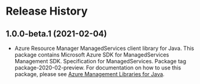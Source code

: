 # Release History

## 1.0.0-beta.1 (2021-02-04)

- Azure Resource Manager ManagedServices client library for Java. This package contains Microsoft Azure SDK for ManagedServices Management SDK. Specification for ManagedServices. Package tag package-2020-02-preview. For documentation on how to use this package, please see [Azure Management Libraries for Java](https://aka.ms/azsdk/java/mgmt).
